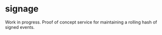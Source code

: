 # signage
Work in progress.  Proof of concept service for maintaining a rolling hash of
signed events.
